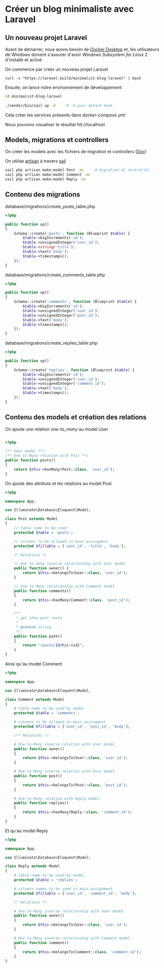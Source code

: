 # Créer un blog minimaliste avec Laravel

## Un nouveau projet Laravel
Avant de démarrer, nous avons besoin de [Docker Desktop](https://docs.docker.com/desktop/) et, les utilisateurs de Windows doivent s'assurer d'avoir _Windows Subsystem for Linux 2_ d'installé et activé. 

On commence par créer un nouveau projet Laravel

```curl -s "https://laravel.build/minimalist-blog-laravel" | bash```

Ensuite, on lance notre environnement de développement

```bash
cd minimalist-blog-laravel
 
./vendor/bin/sail up -d     # -d pour detach mode
```

Cela créer les services présents dans _docker-compose.yml_ <br>

Nous pouvons visualiser le résultat htt://localhost <br>

## Models, migrations et controllers

On créer les models avec les fichiers de migration et controllers ([Doc](https://laravel.com/docs/9.x/eloquent#generating-model-classes)) <br>

On utilise [artisan](https://laravel.com/docs/9.x/artisan) à travers [sail](https://laravel.com/docs/9.x/sail)

```bash
sail php artisan make:model Post -mc     # migration et controller
sail php artisan make:model Comment -mc
sail php artisan make:model Reply -mc
```
## Contenu des migrations

database/migrations/create_posts_table.php
```php
<?php

public function up()
{
    Schema::create('posts', function (Blueprint $table) {
        $table->bigIncrements('id');
        $table->unsignedInteger('user_id');
        $table->string('title');
        $table->text('body');
        $table->timestamps();
    });
}
```

database/migrations/create_comments_table.php
```php
<?php

public function up()
{
    Schema::create('comments', function (Blueprint $table) {
        $table->bigIncrements('id');
        $table->unsignedInteger('user_id');
        $table->unsignedInteger('post_id');
        $table->text('body');
        $table->timestamps();
    });
}
```

database/migrations/create_replies_table.php
```php
<?php

public function up()
{
    Schema::create('replies', function (Blueprint $table) {
        $table->bigIncrements('id');
        $table->unsignedInteger('user_id');
        $table->unsignedInteger('comment_id');
        $table->text('body');
        $table->timestamps();
    });
}
```

## Contenu des models et création des relations

On ajoute une relation _one-to_many_ au model User
```php

<?php

/** User model **/
/** One to Many relation with Post **/
public function posts() 
{
    return $this->hasMany(Post::class, 'user_id');
}
```

On ajoute des attributs et les relations au model Post
```php
<?php

namespace App;

use Illuminate\Database\Eloquent\Model;

class Post extends Model
{
    // table name to be used
    protected $table = 'posts';

    // columns to be allowed in mass-assingment 
    protected $fillable = ['user_id', 'title', 'body'];

    /* Relations */

    // One to many inverse relationship with User model
    public function owner() {
    	return $this->belongsTo(User::class, 'user_id');
    }

    // One to Many relationship with Comment model
    public function comments()
    {
    	return $this->hasMany(Comment::class, 'post_id');
    }

    /**
     * get show post route
     *
     * @return string
     */
    public function path()
    {
        return "/posts/{$this->id}";
    }
}
```

Ainsi qu'au model Comment
```php
<?php

namespace App;

use Illuminate\Database\Eloquent\Model;

class Comment extends Model
{
    # table name to be used by model
    protected $table = 'comments';

    # columns to be allowed in mass-assingment
    protected $fillable = ['user_id', 'post_id', 'body'];

    /** Relations */

    # One-to-Many inverse relation with User model.
    public function owner()
    {
        return $this->belongsTo(User::class, 'user_id');
    }

    # One-to-Many inverse relation with Post model.
    public function post()
    {
    	return $this->belongsTo(Post::class, 'post_id');
    }

    # One-to-Many relation with Reply model.
    public function replies()
    {
    	return $this->hasMany(Reply::class, 'comment_id');
    }
}
```

Et qu'au model Reply
```php
<?php

namespace App;

use Illuminate\Database\Eloquent\Model;

class Reply extends Model
{
    # table name to be used by model.
    protected $table = 'replies';

    # columns names to be used in mass-assignment
    protected $fillable = ['user_id', 'comment_id', 'body'];

    /* Relations */

    # One-to-Many inverse relationship with User model.
    public function owner()
    {
        return $this->belongsTo(User::class, 'user_id');
    }

    # One-to-Many inverse relationship with Comment model.
    public function comment()
    {
    	return $this->belongsTo(Comment::class, 'comment_id');
    }
}
```
